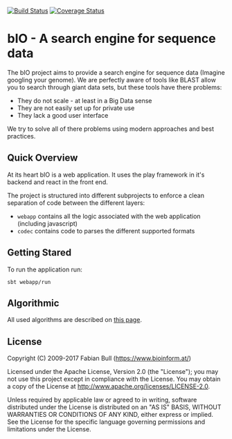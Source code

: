 [![Build Status](https://travis-ci.org/peri4n/bIO.svg?branch=master)](https://travis-ci.org/peri4n/bIO)
[![Coverage Status](https://coveralls.io/repos/github/peri4n/bIO/badge.svg?branch=master)](https://coveralls.io/github/peri4n/bIO?branch=master)

# bIO - A search engine for sequence data

The bIO project aims to provide a search engine for sequence data (Imagine googling your genome). We are 
perfectly aware of tools like BLAST allow you to search through giant data sets, but these tools have there 
problems:

- They do not scale - at least in a Big Data sense
- They are not easily set up for private use
- They lack a good user interface

We try to solve all of there problems using modern approaches and best practices.

## Quick Overview

At its heart bIO is a web application. It uses the play framework in it's backend and react in the front end.

The project is structured into different subprojects to enforce a clean separation of code between the 
different layers:

- `webapp` contains all the logic associated with the web application (including javascript)
- `codec` contains code to parses the different supported formats

## Getting Stared

To run the application run:

`sbt webapp/run`

## Algorithmic

All used algorithms are described on [this page](docs/algorithms.md).

## License

Copyright (C) 2009-2017 Fabian Bull (https://www.bioinform.at/)

Licensed under the Apache License, Version 2.0 (the "License"); you may not use this project except in 
compliance with the License. You may obtain a copy of the License at 
http://www.apache.org/licenses/LICENSE-2.0.

Unless required by applicable law or agreed to in writing, software distributed under the License is 
distributed on an "AS IS" BASIS, WITHOUT WARRANTIES OR CONDITIONS OF ANY KIND, either express or implied. See 
the License for the specific language governing permissions and limitations under the License.
